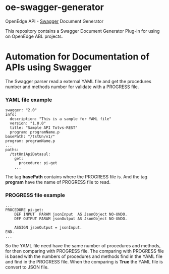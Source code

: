 # oe-swagger-generator
OpenEdge API - [Swagger](https://swagger.io/) Document Generator

This repository contains a Swagger Document Generator Plug-in for using on OpenEdge ABL projects. 

# Automation for Documentation of APIs using Swagger
The Swagger parser read a external YAML file and get the procedures number and methods number for validate with a PROGRESS file.
### YAML file example
```
swagger: "2.0"
info:
  description: "This is a sample for YAML file"
  version: "1.0.0"
  title: "Sample API Totvs-REST"
  program: programName.p
basePath: "/tstUn/v1/"
program: programName.p
...   
paths:
  /tstUniApiDatasul:
    get:
      procedure: pi-get
    ...
```
The tag **basePath** contains where the PROGRESS file is. And the tag **program** have the name of PROGRESS file to read.
### PROGRESS file example
```
...
PROCEDURE pi-get:
    DEF INPUT  PARAM jsonInput  AS JsonObject NO-UNDO.
    DEF OUTPUT PARAM jsonOutput AS JsonObject NO-UNDO.
    
    ASSIGN jsonOutput = jsonInput.
END.
...
```
So the YAML file need have the same number of procedures and methods, for then comparing with PROGRESS file. The comparing with PROGRESS file is based with the numbers of procedures and methods find in the YAML file and find in the PROGRESS file. When the comparing is **True** the YAML file is convert to JSON file.